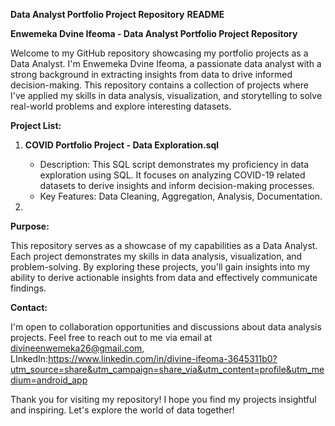 **Data Analyst Portfolio Project Repository**
**README**

**Enwemeka Dvine Ifeoma - Data Analyst Portfolio Project Repository**

Welcome to my GitHub repository showcasing my portfolio projects as a Data Analyst. I'm Enwemeka Dvine Ifeoma, a passionate data analyst with a strong background in extracting insights from data to drive informed decision-making. This repository contains a collection of projects where I've applied my skills in data analysis, visualization, and storytelling to solve real-world problems and explore interesting datasets.

**Project List:**

1. **COVID Portfolio Project - Data Exploration.sql**
   - Description: This SQL script demonstrates my proficiency in data exploration using SQL. It focuses on analyzing COVID-19 related datasets to derive insights and inform decision-making processes.
   - Key Features: Data Cleaning, Aggregation, Analysis, Documentation.
   
2. 

**Purpose:**

This repository serves as a showcase of my capabilities as a Data Analyst. Each project demonstrates my skills in data analysis, visualization, and problem-solving. By exploring these projects, you'll gain insights into my ability to derive actionable insights from data and effectively communicate findings.

**Contact:**

I'm open to collaboration opportunities and discussions about data analysis projects. Feel free to reach out to me via email at divineenwemeka26@gmail.com, LInkedIn:https://www.linkedin.com/in/divine-ifeoma-3645311b0?utm_source=share&utm_campaign=share_via&utm_content=profile&utm_medium=android_app


Thank you for visiting my repository! I hope you find my projects insightful and inspiring. Let's explore the world of data together!
